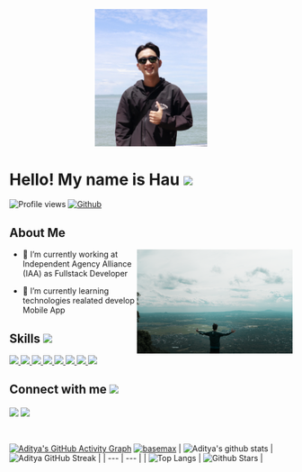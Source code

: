 <p align="center">
    <img width="200" src="https://github.com/trantanhau/trantanhau/blob/main/Avatar.jpeg">
</p>

<h1> Hello! My name is Hau <img src = "https://raw.githubusercontent.com/MartinHeinz/MartinHeinz/master/wave.gif" width = 30px> </h1>
<p align='center'>
</p>


![Profile views](https://visitor-badge.glitch.me/badge?page_id=trantanhau.trantanhau)
[![Github](https://img.shields.io/github/followers/trantanhau?label=Follow&style=social)](https://github.com/trantanhau)


<h2> About Me </h2>

<img width="55%" align="right" alt="AboutMe" src="https://github.com/trantanhau/trantanhau/blob/main/aboutme.png" />

- 🔭 I’m currently working at Independent Agency Alliance (IAA) as Fullstack Developer
  
- 🌱 I’m currently learning technologies realated develop Mobile App

<h2> Skills <img src = "https://media2.giphy.com/media/QssGEmpkyEOhBCb7e1/giphy.gif?cid=ecf05e47a0n3gi1bfqntqmob8g9aid1oyj2wr3ds3mg700bl&rid=giphy.gif" width = 32px> </h2>
<a href= https://github.com/trantanhau?tab=repositories&q=&type=&language=reactjs&sort= > <img width ='32px' src ='https://raw.githubusercontent.com/rahulbanerjee26/githubAboutMeGenerator/main/icons/reactjs.svg'> </a>
<a href= https://github.com/trantanhau?tab=repositories&q=&type=&language=javascript&sort= > <img width ='32px' src ='https://raw.githubusercontent.com/rahulbanerjee26/githubAboutMeGenerator/main/icons/javascript.svg'> </a>
<a href= https://github.com/trantanhau?tab=repositories&q=&type=&language=javascript&sort= > <img width ='32px' src ='https://raw.githubusercontent.com/rahulbanerjee26/githubAboutMeGenerator/main/icons/nodejs.svg'> </a>
<a href= https://github.com/trantanhau?tab=repositories&q=&type=&language=javascript&sort= > <img width ='32px' src ='https://raw.githubusercontent.com/rahulbanerjee26/githubAboutMeGenerator/main/icons/graphql.svg'> </a>
<a href= https://github.com/trantanhau?tab=repositories&q=&type=&language=css&sort= > <img width ='32px' src ='https://raw.githubusercontent.com/rahulbanerjee26/githubAboutMeGenerator/main/icons/css.svg'> </a>
<a href= https://github.com/trantanhau?tab=repositories&q=&type=&language=html&sort= > <img width ='32px' src ='https://raw.githubusercontent.com/rahulbanerjee26/githubAboutMeGenerator/main/icons/html.svg'> </a>
<a href= https://github.com/trantanhau?tab=repositories&q=&type=&language=android&sort= > <img width ='32px' src ='https://raw.githubusercontent.com/rahulbanerjee26/githubAboutMeGenerator/main/icons/figma.svg'> </a>
<a href= https://github.com/trantanhau?tab=repositories&q=&type=&language=android&sort= > <img width ='32px' src ='https://raw.githubusercontent.com/rahulbanerjee26/githubAboutMeGenerator/main/icons/android.svg'> </a>


<h2> Connect with me <img src='https://raw.githubusercontent.com/ShahriarShafin/ShahriarShafin/main/Assets/handshake.gif' width="100px"> </h2>
<a href = 'https://www.linkedin.com/in/tran-tan-hau-035794207/'> <img width = '32px' align= 'center' src="https://raw.githubusercontent.com/rahulbanerjee26/githubAboutMeGenerator/main/icons/linked-in-alt.svg"/></a> 
<a href = 'https://www.github.com/trantanhau'> <img width = '32px' align= 'center' src="https://raw.githubusercontent.com/rahulbanerjee26/githubAboutMeGenerator/main/icons/github.svg"/></a>
  
<br>
<br>

  <br>
  
[![Aditya's GitHub Activity Graph](https://activity-graph.herokuapp.com/graph?username=trantanhau&theme=tokyonight)](https://git.io/praveenscience)
<a href="https://github.com/BaseMax?tab=repositories"><img src="https://github-profile-trophy.vercel.app/?username=trantanhau&column=8&margin-w=15&margin-h=15" alt="basemax"></a> 
| ![Aditya's github stats](https://github-readme-stats.vercel.app/api?username=trantanhau&show_icons=true&theme=tokyonight) | ![Aditya GitHub Streak](https://github-readme-streak-stats.herokuapp.com/?user=trantanhau&theme=tokyonight) |
| --- | --- |
| ![Top Langs](https://github-readme-stats.vercel.app/api/top-langs/?username=trantanhau&theme=tokyonight) | ![Github Stars](https://github-readme-stats.vercel.app/api?username=trantanhau&show_icons=true&locale=en&count_private=true&hide_rank=true&custom_title=My%20GitHub%20Stats&disable_animations=true&theme=tokyonight) |

<br>
